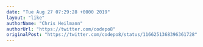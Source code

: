 ```yaml
---
date: "Tue Aug 27 07:29:28 +0000 2019"
layout: "like"
authorName: "Chris Heilmann"
authorUrl: "https://twitter.com/codepo8"
originalPost: "https://twitter.com/codepo8/status/1166251368396361728"
---
```

